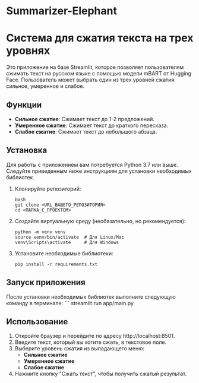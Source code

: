 # Summarizer-Elephant
# Система для сжатия текста на трех уровнях

Это приложение на базе Streamlit, которое позволяет пользователям сжимать текст на русском языке с помощью модели mBART от Hugging Face. Пользователь может выбрать один из трех уровней сжатия: сильное, умеренное и слабое.

## Функции

- **Сильное сжатие**: Сжимает текст до 1-2 предложений.
- **Умеренное сжатие**: Сжимает текст до краткого пересказа.
- **Слабое сжатие**: Сжимает текст до небольшого абзаца.

## Установка

Для работы с приложением вам потребуется Python 3.7 или выше. Следуйте приведенным ниже инструкциям для установки необходимых библиотек.

1. Клонируйте репозиторий:
   ```
   bash
   git clone <URL_ВАШЕГО_РЕПОЗИТОРИЯ>
   cd <ПАПКА_С_ПРОЕКТОМ>
   ```
2. Создайте виртуальную среду (необязательно, но рекомендуется):
    ```
    python -m venv venv
    source venv/bin/activate  # Для Linux/Mac
    venv\Scripts\activate     # Для Windows
    ```
3. Установите необходимые библиотеки:
    ```
    pip install -r requirements.txt
    ```
## Запуск приложения
После установки необходимых библиотек выполните следующую команду в терминале:
    ```
    streamlit run app/main.py
## Использование
1. Откройте браузер и перейдите по адресу http://localhost:8501.
2. Введите текст, который вы хотите сжать, в текстовое поле.
3. Выберите уровень сжатия из выпадающего меню:
   - **Сильное сжатие**
   - **Умеренное сжатие**
   - **Слабое сжатие**
4. Нажмите кнопку "Сжать текст", чтобы получить сжатый результат.


